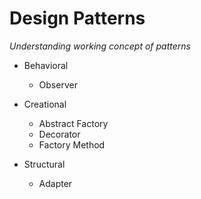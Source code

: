 # Design Patterns
_Understanding working concept of patterns_

* Behavioral
  - Observer 

* Creational
  - Abstract Factory
  - Decorator
  - Factory Method

* Structural
  - Adapter
